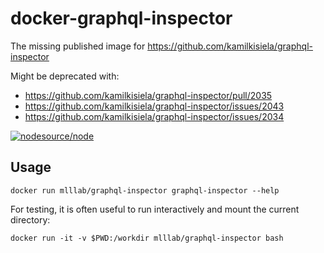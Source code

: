# docker-graphql-inspector

The missing published image for https://github.com/kamilkisiela/graphql-inspector

Might be deprecated with:
- https://github.com/kamilkisiela/graphql-inspector/pull/2035
- https://github.com/kamilkisiela/graphql-inspector/issues/2043
- https://github.com/kamilkisiela/graphql-inspector/issues/2034

[![nodesource/node](http://dockeri.co/image/mlllab/graphql-inspector)](https://hub.docker.com/r/mlllab/graphql-inspector)

## Usage

    docker run mlllab/graphql-inspector graphql-inspector --help

For testing, it is often useful to run interactively and mount the current directory:

    docker run -it -v $PWD:/workdir mlllab/graphql-inspector bash 
